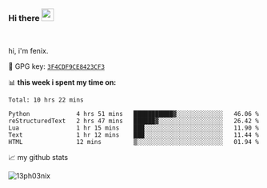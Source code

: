 ### Hi there <img src="https://media.giphy.com/media/hvRJCLFzcasrR4ia7z/giphy.gif" width="25px">

<br />

hi, i'm fenix.

:key: GPG key: [`3F4CDF9CE8423CF3`](https://github.com/13ph03nix.gpg)


📊 **this week i spent my time on:**
<!--START_SECTION:waka-->
```text
Total: 10 hrs 22 mins

Python             4 hrs 51 mins   ███████████▓░░░░░░░░░░░░░   46.06 % 
reStructuredText   2 hrs 47 mins   ██████▓░░░░░░░░░░░░░░░░░░   26.42 % 
Lua                1 hr 15 mins    ███░░░░░░░░░░░░░░░░░░░░░░   11.90 % 
Text               1 hr 12 mins    ███░░░░░░░░░░░░░░░░░░░░░░   11.44 % 
HTML               12 mins         ▒░░░░░░░░░░░░░░░░░░░░░░░░   01.94 % 
```
<!--END_SECTION:waka-->


📈 my github stats

<a>
<img align="center" src="https://github-readme-stats.vercel.app/api?username=13ph03nix&show_icons=true&hide=stars&include_all_commits=true&theme=blueberry" alt="13ph03nix" />
</a>
